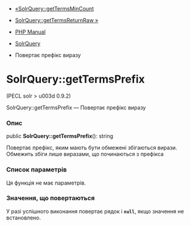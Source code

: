 - [«SolrQuery::getTermsMinCount](solrquery.gettermsmincount.md)
- [SolrQuery::getTermsReturnRaw »](solrquery.gettermsreturnraw.md)

- [PHP Manual](index.md)
- [SolrQuery](class.solrquery.md)
- Повертає префікс виразу

# SolrQuery::getTermsPrefix

(PECL solr \> u003d 0.9.2)

SolrQuery::getTermsPrefix — Повертає префікс виразу

### Опис

public **SolrQuery::getTermsPrefix**(): string

Повертає префікс, яким мають бути обмежені збігаються
вирази. Обмежить збіги лише виразами, що починаються з
префікса

### Список параметрів

Ця функція не має параметрів.

### Значення, що повертаються

У разі успішного виконання повертає рядок і **`null`**, якщо
значення не встановлено.
